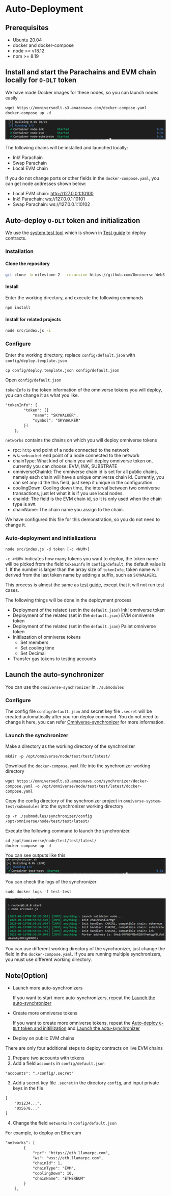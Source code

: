 # Auto-Deployment

## Prerequisites

- Ubuntu 20.04
- docker and docker-compose
- node >= v18.12
- npm >= 8.19

## Install and start the Parachains and EVM chain locally for `O-DLT` token

We have made Docker images for these nodes, so you can launch nodes easily
```
wget https://omniversedlt.s3.amazonaws.com/docker-compose.yaml
docker-compose up -d
```

![](./assets/auto-deploy/launch%20nodes.png)

The following chains will be installed and launched locally:
- Ink! Parachain
- Swap Parachain
- Local EVM chain

If you do not change ports or other fields in the `docker-compose.yaml`, you can get node addresses shown below:

- Local EVM chain: http://127.0.0.1:10100
- Ink! Parachain: ws://127.0.0.1:10101
- Swap Parachain: ws://127.0.0.1:10102

## Auto-deploy `O-DLT` token and initialization

We use the [system test tool](https://github.com/Omniverse-Web3-Labs/omniverse-system-test/tree/milestone-2) which is shown in [Test guide](https://github.com/Omniverse-Web3-Labs/Omniverse-DLT-Introduction/blob/main/docs/test-guide/m2-test-guide.md) to deploy contracts.

### Installation

#### Clone the repository

```sh
git clone -b milestone-2 --recursive https://github.com/Omniverse-Web3-Labs/omniverse-system-test.git
```

#### Install

Enter the working directory, and execute the following commands

```sh
npm install
```

#### Install for related projects

```sh
node src/index.js -i
```

### Configure

Enter the working directory, replace `config/default.json` with `config/deploy.template.json`
```
cp config/deploy.template.json config/default.json
```

Open `config/default.json`

`tokenInfo` is the token information of the omniverse tokens you will deploy, you can change it as what you like.

```
"tokenInfo": {
        "token": [{
            "name": "SKYWALKER",
            "symbol": "SKYWALKER"
        }]
    },
```

`networks` contains the chains on which you will deploy omniverse tokens

- rpc: `http` end point of a node connected to the network
- ws: `websocket` end point of a node connected to the network
- chainType: What kind of chain you will deploy omniverse token on, currently you can choose: EVM, INK, SUBSTRATE
- omniverseChainId: The omniverse chain id is set for all public chains, namely each chain will have a unique omniverse chain id. Currently, you can set any id the this field, just keep it unique in the configuration.
- coolingDown: Cooling down time, the interval between two omniverse transactions, just let what it is if you use local nodes.
- chainId: The field is the EVM chain id, so it is only used when the chain type is `EVM`.
- chainName: The chain name you assign to the chain.

We have configured this file for this demonstration, so you do not need to change it.

### Auto-deployment and initializations

```
node src/index.js -d token [-c <NUM>]
```

`-c <NUM>` indicates how many tokens you want to deploy, the token name will be picked from the field `tokenInfo` in `config/default`, the default value is 1. If the number is larger than the array size of `tokenInfo`, token name will derived from the last token name by adding a suffix, such as `SKYWALKER1`.

This process is almost the same as [test guide](https://github.com/Omniverse-Web3-Labs/Omniverse-DLT-Introduction/blob/main/docs/test-guide/m2-test-guide.md#explaination-of-fungible-tokens-test), except that it will not run test cases.
    
The following things will be done in the deployment process
- Deployment of the related (set in the `default.json`) Ink! omniverse token 
- Deployment of the related (set in the `default.json`) EVM omniverse token 
- Deployment of the related (set in the `default.json`) Pallet omniverse token
- Initilazation of omniverse tokens
    - Set members
    - Set cooling time
    - Set Decimal
- Transfer gas tokens to testing accounts

## Launch the auto-synchronizer

You can use the `omniverse-synchronizer` in `./submodules`

### Configure

The config file `config/default.json` and secret key file `.secret` will be created automatically after you run deploy command. You do not need to change it here, you can refer [Omniverse-synchronizer](https://github.com/Omniverse-Web3-Labs/omniverse-synchronizer/blob/milestone-2/README.md) for more information.

### Launch the synchronizer

Make a directory as the working directory of the synchronizer
```
mkdir -p /opt/omniverse/node/test/test/latest/
```

Download the `docker-compose.yaml` file into the synchronizer working directory
```
wget https://omniversedlt.s3.amazonaws.com/synchronizer/docker-compose.yaml -o /opt/omniverse/node/test/test/latest/docker-compose.yaml
```

Copy the config directory of the synchronizer project in `omniverse-system-test/submodules` into the synchronizer working directory
```
cp -r ./submodules/synchronizer/config /opt/omniverse/node/test/test/latest/
```

Execute the following command to launch the synchronizer.
```
cd /opt/omniverse/node/test/test/latest/
docker-compose up -d
```

You can see outputs like this
![](./assets/auto-deploy/synchronizer.png)

You can check the logs of the synchronizer
```
sudo docker logs -f test-test
```

![](./assets/auto-deploy/docker%20logs.png)

You can use different working directory of the synchronizer, just change the field in the `docker-compose.yaml`. If you are running multiple synchronizers, you must use different working directory.


## Note(Option) 

- Launch more auto-synchronizers

    If you want to start more auto-synchronizers, repeat the [Launch the auto-synchronizer](#launch-the-auto-synchronizer)

- Create more omniverse tokens

    If you want to create more omniverse tokens, repeat the [Auto-deploy `O-DLT` token and initillization](#auto-deploy-o-dlt-token-and-initillization) and [Launch the aotu-synchronizer](#launch-the-aotu-synchronizer)

- Deploy on public EVM chains

There are only four additional steps to deploy contracts on live EVM chains

1. Prepare two accounts with tokens
2. Add a field `accounts` in `config/default.json`
```
"accounts": "./config/.secret"
```
3. Add a secret key file `.secret` in the directory `config`, and input private keys in the file
```
[
    "0x1234...",
    "0x5678..."
]
```
4. Change the field `networks` in `config/default.json`

For example, to deploy on Ethereum
```
"networks": [
        {
            "rpc": "https://eth.llamarpc.com",
            "ws": "wss://eth.llamarpc.com",
            "chainId": 1,
            "chainType": "EVM",
            "coolingDown": 10,
            "chainName": "ETHEREUM"
        }
    ],
```